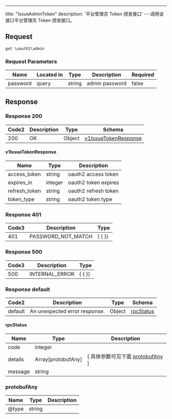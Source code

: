 ---
title: "IssueAdminToken"
description: '平台管理员 Token 颁发接口'
---调用该接口平台管理员 Token 颁发接口。



## Request


```
get \oauth2\admin
```

###  Request Parameters

| Name | Located in | Type | Description |  Required |
| ---- | ---------- | ----------- | ----------- |  ---- |
| password | query | string | admin password |  false |

## Response

### Response  200 
| Code2 | Description | Type | Schema |
| ---- | ----------- | ------ | ------ |
| 200 | OK | Object | [v1IssueTokenResponse](#v1IssueTokenResponse) |

#### v1IssueTokenResponse

| Name | Type | Description | 
| ---- | ---- | ----------- |     
| access_token | string | oauth2 access token |      
| expires_in | integer | oauth2 token expires |      
| refresh_token | string | oauth2 refresh token |      
| token_type | string | oauth2 token type |   



### Response  401
| Code3 | Description | Type | 
| ---- | ----------- | ------ | 
| 401 | PASSWORD_NOT_MATCH | {   { }} |

### Response  500
| Code3 | Description | Type | 
| ---- | ----------- | ------ | 
| 500 | INTERNAL_ERROR | {   { }} |

### Response  default 
| Code2 | Description | Type | Schema |
| ---- | ----------- | ------ | ------ |
| default | An unexpected error response. | Object | [rpcStatus](#rpcStatus) |

#### rpcStatus

| Name | Type | Description | 
| ---- | ---- | ----------- |     
| code | integer |  |          
| details | Array[protobufAny] |  [ 具体参数可见下面 [protobufAny](#protobufAny) ] |       
| message | string |  |   

### protobufAny
| Name | Type | Description | 
| ---- | ---- | ----------- |     
| @type | string |  |   



